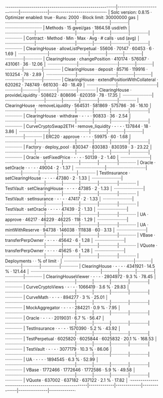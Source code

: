·--------------------------------------------------------|---------------------------|--------------|-----------------------------·
|                  Solc version: 0.8.15                  ·  Optimizer enabled: true  ·  Runs: 2000  ·  Block limit: 30000000 gas  │
·························································|···························|··············|······························
|  Methods                                               ·               15 gwei/gas                ·       1864.58 usd/eth       │
························|································|·············|·············|··············|···············|··············
|  Contract             ·  Method                        ·  Min        ·  Max        ·  Avg         ·  # calls      ·  usd (avg)  │
························|································|·············|·············|··············|···············|··············
|  ClearingHouse        ·  allowListPerpetual            ·      55606  ·      70147  ·       60453  ·            6  ·       1.69  │
························|································|·············|·············|··············|···············|··············
|  ClearingHouse        ·  changePosition                ·     410174  ·     576087  ·      431061  ·           36  ·      12.06  │
························|································|·············|·············|··············|···············|··············
|  ClearingHouse        ·  deposit                       ·      85716  ·     119916  ·      103254  ·           78  ·       2.89  │
························|································|·············|·············|··············|···············|··············
|  ClearingHouse        ·  extendPositionWithCollateral  ·     620262  ·     748749  ·      661030  ·           40  ·      18.49  │
························|································|·············|·············|··············|···············|··············
|  ClearingHouse        ·  provideLiquidity              ·     508622  ·     808696  ·      620359  ·           78  ·      17.35  │
························|································|·············|·············|··············|···············|··············
|  ClearingHouse        ·  removeLiquidity               ·     564531  ·     581869  ·      575786  ·           36  ·      16.10  │
························|································|·············|·············|··············|···············|··············
|  ClearingHouse        ·  withdraw                      ·          -  ·          -  ·       90833  ·           36  ·       2.54  │
························|································|·············|·············|··············|···············|··············
|  CurveCryptoSwap2ETH  ·  remove_liquidity              ·          -  ·          -  ·      137844  ·           18  ·       3.86  │
························|································|·············|·············|··············|···············|··············
|  ERC20                ·  approve                       ·          -  ·          -  ·       59975  ·           60  ·       1.68  │
························|································|·············|·············|··············|···············|··············
|  Factory              ·  deploy_pool                   ·     830347  ·     830383  ·      830359  ·            3  ·      23.22  │
························|································|·············|·············|··············|···············|··············
|  Oracle               ·  setFixedPrice                 ·          -  ·          -  ·       50139  ·            2  ·       1.40  │
························|································|·············|·············|··············|···············|··············
|  Oracle               ·  setOracle                     ·          -  ·          -  ·       49004  ·            2  ·       1.37  │
························|································|·············|·············|··············|···············|··············
|  TestInsurance        ·  setClearingHouse              ·          -  ·          -  ·       47380  ·            2  ·       1.33  │
························|································|·············|·············|··············|···············|··············
|  TestVault            ·  setClearingHouse              ·          -  ·          -  ·       47385  ·            2  ·       1.33  │
························|································|·············|·············|··············|···············|··············
|  TestVault            ·  setInsurance                  ·          -  ·          -  ·       47417  ·            2  ·       1.33  │
························|································|·············|·············|··············|···············|··············
|  TestVault            ·  setOracle                     ·          -  ·          -  ·       47439  ·            2  ·       1.33  │
························|································|·············|·············|··············|···············|··············
|  UA                   ·  approve                       ·      46217  ·      46229  ·       46225  ·          118  ·       1.29  │
························|································|·············|·············|··············|···············|··············
|  UA                   ·  mintWithReserve               ·      94738  ·     146038  ·      111838  ·           60  ·       3.13  │
························|································|·············|·············|··············|···············|··············
|  VBase                ·  transferPerpOwner             ·          -  ·          -  ·       45642  ·            6  ·       1.28  │
························|································|·············|·············|··············|···············|··············
|  VQuote               ·  transferPerpOwner             ·          -  ·          -  ·       45625  ·            6  ·       1.28  │
························|································|·············|·············|··············|···············|··············
|  Deployments                                           ·                                          ·  % of limit   ·             │
·························································|·············|·············|··············|···············|··············
|  ClearingHouse                                         ·          -  ·          -  ·     4341921  ·       14.5 %  ·     121.44  │
·························································|·············|·············|··············|···············|··············
|  ClearingHouseViewer                                   ·          -  ·          -  ·     2804972  ·        9.3 %  ·      78.45  │
·························································|·············|·············|··············|···············|··············
|  CurveCryptoViews                                      ·          -  ·          -  ·     1066419  ·        3.6 %  ·      29.83  │
·························································|·············|·············|··············|···············|··············
|  CurveMath                                             ·          -  ·          -  ·      894277  ·          3 %  ·      25.01  │
·························································|·············|·············|··············|···············|··············
|  MockAggregator                                        ·          -  ·          -  ·      284221  ·        0.9 %  ·       7.95  │
·························································|·············|·············|··············|···············|··············
|  Oracle                                                ·          -  ·          -  ·     2019031  ·        6.7 %  ·      56.47  │
·························································|·············|·············|··············|···············|··············
|  TestInsurance                                         ·          -  ·          -  ·     1570390  ·        5.2 %  ·      43.92  │
·························································|·············|·············|··············|···············|··············
|  TestPerpetual                                         ·    6025820  ·    6025844  ·     6025832  ·       20.1 %  ·     168.53  │
·························································|·············|·············|··············|···············|··············
|  TestVault                                             ·          -  ·          -  ·     3077179  ·       10.3 %  ·      86.06  │
·························································|·············|·············|··············|···············|··············
|  UA                                                    ·          -  ·          -  ·     1894545  ·        6.3 %  ·      52.99  │
·························································|·············|·············|··············|···············|··············
|  VBase                                                 ·    1772466  ·    1772646  ·     1772586  ·        5.9 %  ·      49.58  │
·························································|·············|·············|··············|···············|··············
|  VQuote                                                ·     637002  ·     637182  ·      637122  ·        2.1 %  ·      17.82  │
·--------------------------------------------------------|-------------|-------------|--------------|---------------|-------------·